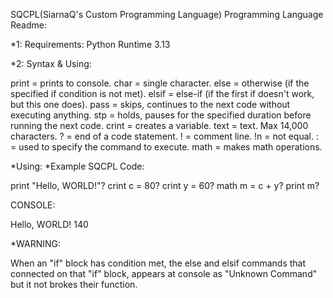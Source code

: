 SQCPL(SiarnaQ's Custom Programming Language) Programming Language Readme:

*1: Requirements:
Python Runtime 3.13


*2: Syntax & Using:

print = prints to console.
char = single character.
else = otherwise (if the specified if condition is not met).
elsif = else-if (if the first if doesn't work, but this one does).
pass = skips, continues to the next code without executing anything.
stp = holds, pauses for the specified duration before running the next code.
crint = creates a variable.
text = text. Max 14,000 characters.
? = end of a code statement.
! = comment line.
!n = not equal.
: = used to specify the command to execute.
math = makes math operations.

*Using:
*Example SQCPL Code:

print "Hello, WORLD!"?
crint c = 80?
crint y = 60?
math m = c + y?
print m?


CONSOLE:

Hello, WORLD!
140



*WARNING:

When an "if" block has condition met, the else and elsif commands that connected on that "if" block, appears at console as "Unknown Command" but it not brokes their function.
